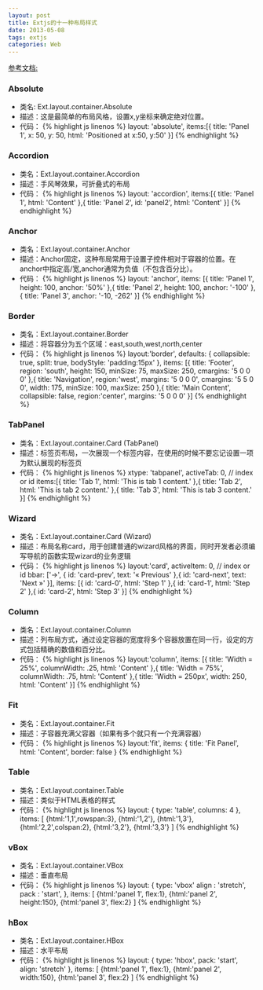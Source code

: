```yaml
---
layout: post
title: Extjs的十一种布局样式
date: 2013-05-08
tags: extjs
categories: Web
---
```


[参考文档:](http://dev.sencha.com/deploy/ext-4.0.0/examples/layout-browser/layout-browser.html)

### Absolute
* 类名: Ext.layout.container.Absolute
* 描述：这是最简单的布局风格，设置x,y坐标来确定绝对位置。
* 代码：
{% highlight js linenos %}
layout: 'absolute',
items:[{
    title: 'Panel 1',
    x: 50,
    y: 50,
    html: 'Positioned at x:50, y:50'
}]
{% endhighlight %}

### Accordion
* 类名：Ext.layout.container.Accordion
* 描述：手风琴效果，可折叠式的布局
* 代码：
{% highlight js linenos %}
layout: 'accordion',
items:[{
    title: 'Panel 1',
    html: 'Content'
},{
    title: 'Panel 2',
    id: 'panel2',
    html: 'Content'
}]
{% endhighlight %}

### Anchor
* 类名：Ext.layout.container.Anchor
* 描述：Anchor固定，这种布局常用于设置子控件相对于容器的位置。在anchor中指定高/宽,anchor通常为负值（不包含百分比）。
* 代码：
{% highlight js linenos %}
layout: 'anchor',
items: [{
    title: 'Panel 1',
    height: 100,
    anchor: '50%'
},{
    title: 'Panel 2',
    height: 100,
    anchor: '-100'
},{
    title: 'Panel 3',
    anchor: '-10, -262'
}]
{% endhighlight %}

### Border
* 类名：Ext.layout.container.Border
* 描述：将容器分为五个区域：east,south,west,north,center
* 代码：
{% highlight js linenos %}
layout:'border',
defaults: {
    collapsible: true,
    split: true,
    bodyStyle: 'padding:15px'
},
items: [{
    title: 'Footer',
    region: 'south',
    height: 150,
    minSize: 75,
    maxSize: 250,
    cmargins: '5 0 0 0'
},{
    title: 'Navigation',
    region:'west',
    margins: '5 0 0 0',
    cmargins: '5 5 0 0',
    width: 175,
    minSize: 100,
    maxSize: 250
},{
    title: 'Main Content',
    collapsible: false,
    region:'center',
    margins: '5 0 0 0'
}]
{% endhighlight %}

### TabPanel
* 类名：Ext.layout.container.Card (TabPanel)
* 描述：标签页布局，一次展现一个标签内容，在使用的时候不要忘记设置一项为默认展现的标签页
* 代码：
{% highlight js linenos %}
xtype: 'tabpanel',
activeTab: 0, // index or id
items:[{
    title: 'Tab 1',
    html: 'This is tab 1 content.'
},{
    title: 'Tab 2',
    html: 'This is tab 2 content.'
},{
    title: 'Tab 3',
    html: 'This is tab 3 content.'
}]
{% endhighlight %}

### Wizard
* 类名：Ext.layout.container.Card (Wizard)
* 描述：布局名称card，用于创建普通的wizard风格的界面，同时开发者必须编写导航的函数实现wizard的业务逻辑
* 代码：
{% highlight js linenos %}
layout:'card',
activeItem: 0, // index or id
bbar: ['->', {
    id: 'card-prev',
    text: '&laquo; Previous'
},{
    id: 'card-next',
    text: 'Next &raquo;'
}],
items: [{
    id: 'card-0',
    html: 'Step 1'
},{
    id: 'card-1',
    html: 'Step 2'
},{
    id: 'card-2',
    html: 'Step 3'
}]
{% endhighlight %}

### Column
* 类名：Ext.layout.container.Column
* 描述：列布局方式，通过设定容器的宽度将多个容器放置在同一行，设定的方式包括精确的数值和百分比。
* 代码：
{% highlight js linenos %}
layout:'column',
items: [{
    title: 'Width = 25%',
    columnWidth: .25,
    html: 'Content'
},{
    title: 'Width = 75%',
    columnWidth: .75,
    html: 'Content'
},{
    title: 'Width = 250px',
    width: 250,
    html: 'Content'
}]
{% endhighlight %}

### Fit
* 类名：Ext.layout.container.Fit
* 描述：子容器充满父容器（如果有多个就只有一个充满容器）
* 代码：
{% highlight js linenos %}
layout:'fit',
items: {
    title: 'Fit Panel',
    html: 'Content',
    border: false
}
{% endhighlight %}

### Table
* 类名：Ext.layout.container.Table
* 描述：类似于HTML表格的样式
* 代码：
{% highlight js linenos %}
layout: {
    type: 'table',
    columns: 4
},
items: [
    {html:'1,1',rowspan:3},
    {html:'1,2'},
    {html:'1,3'},
    {html:'2,2',colspan:2},
    {html:'3,2'},
    {html:'3,3'}
]
{% endhighlight %}

### vBox
* 类名：Ext.layout.container.VBox
* 描述：垂直布局
* 代码：
{% highlight js linenos %}
layout: {
    type: 'vbox'
    align : 'stretch',
    pack  : 'start',
},
items: [
    {html:'panel 1', flex:1},
    {html:'panel 2', height:150},
    {html:'panel 3', flex:2}
]
{% endhighlight %}

### hBox
* 类名：Ext.layout.container.HBox
* 描述：水平布局
* 代码：
{% highlight js linenos %}
layout: {
    type: 'hbox',
    pack: 'start',
    align: 'stretch'
},
items: [
    {html:'panel 1', flex:1},
    {html:'panel 2', width:150},
    {html:'panel 3', flex:2}
]
{% endhighlight %}
